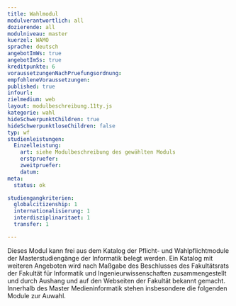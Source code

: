 ```yaml
---
title: Wahlmodul
modulverantwortlich: all
dozierende: all
modulniveau: master
kuerzel: WAMO
sprache: deutsch
angebotImWs: true
angebotImSs: true
kreditpunkte: 6
voraussetzungenNachPruefungsordnung: 
empfohleneVoraussetzungen: 
published: true
infourl: 
zielmedium: web
layout: modulbeschreibung.11ty.js
kategorie: wahl
hideSchwerpunktChildren: true
hideSchwerpunktloseChildren: false
typ: wf
studienleistungen:
  Einzelleistung:
    art: siehe Modulbeschreibung des gewählten Moduls
    erstpruefer: 
    zweitpruefer: 
    datum:
meta:
  status: ok    

studiengangkriterien:
  globalcitizenship: 1
  internationalisierung: 1
  interdisziplinaritaet: 1
  transfer: 1

---
```


Dieses Modul kann frei aus dem Katalog der Pflicht- und Wahlpflichtmodule der Masterstudiengänge der Informatik belegt werden. Ein Katalog mit weiteren Angeboten wird nach Maßgabe des Beschlusses des Fakultätsrats der Fakultät für Informatik und Ingenieurwissenschaften zusammengestellt und durch Aushang und auf den Webseiten der Fakultät bekannt gemacht. Innerhalb des Master Medieninformatik stehen insbesondere die folgenden Module zur Auwahl.
